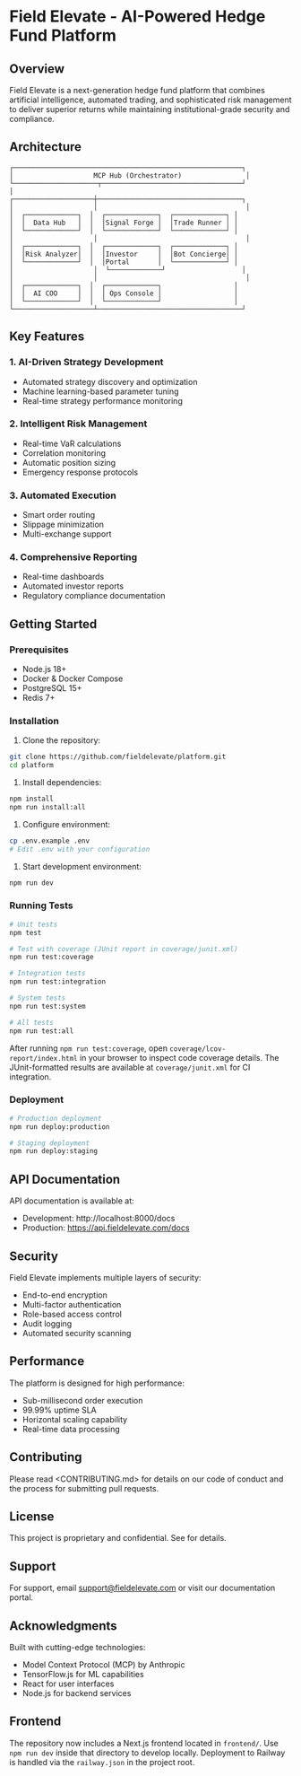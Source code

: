 # Field Elevate - AI-Powered Hedge Fund Platform

## Overview

Field Elevate is a next-generation hedge fund platform that combines artificial intelligence, automated trading, and sophisticated risk management to deliver superior returns while maintaining institutional-grade security and compliance.

## Architecture
```
┌─────────────────────────────────────────────────────────┐
│                    MCP Hub (Orchestrator)                │
└─────────────────────┬───────────────────────────────────┘
│
┌────────────────────┼────────────────────────────────────┐
│                    │                                     │
│  ┌─────────────┐  │  ┌─────────────┐  ┌─────────────┐ │
│  │  Data Hub   │  │  │Signal Forge │  │Trade Runner │ │
│  └─────────────┘  │  └─────────────┘  └─────────────┘ │
│                    │                                     │
│  ┌─────────────┐  │  ┌─────────────┐  ┌─────────────┐ │
│  │Risk Analyzer│  │  │Investor     │  │Bot Concierge│ │
│  └─────────────┘  │  │Portal       │  └─────────────┘ │
│                    │  └─────────────┘                   │
│                    │                                     │
│  ┌─────────────┐  │  ┌─────────────┐                  │
│  │  AI COO     │  │  │ Ops Console │                  │
│  └─────────────┘  │  └─────────────┘                  │
└────────────────────┴────────────────────────────────────┘
```
## Key Features

### 1. AI-Driven Strategy Development
- Automated strategy discovery and optimization
- Machine learning-based parameter tuning
- Real-time strategy performance monitoring

### 2. Intelligent Risk Management
- Real-time VaR calculations
- Correlation monitoring
- Automatic position sizing
- Emergency response protocols

### 3. Automated Execution
- Smart order routing
- Slippage minimization
- Multi-exchange support

### 4. Comprehensive Reporting
- Real-time dashboards
- Automated investor reports
- Regulatory compliance documentation

## Getting Started

### Prerequisites
- Node.js 18+
- Docker & Docker Compose
- PostgreSQL 15+
- Redis 7+

### Installation

1. Clone the repository:
```bash
git clone https://github.com/fieldelevate/platform.git
cd platform
```

1. Install dependencies:

```bash
npm install
npm run install:all
```

1. Configure environment:

```bash
cp .env.example .env
# Edit .env with your configuration
```

1. Start development environment:

```bash
npm run dev
```

### Running Tests

```bash
# Unit tests
npm test

# Test with coverage (JUnit report in coverage/junit.xml)
npm run test:coverage

# Integration tests
npm run test:integration

# System tests
npm run test:system

# All tests
npm run test:all
```

After running `npm run test:coverage`, open `coverage/lcov-report/index.html` in
your browser to inspect code coverage details. The JUnit-formatted results are
available at `coverage/junit.xml` for CI integration.

### Deployment

```bash
# Production deployment
npm run deploy:production

# Staging deployment
npm run deploy:staging
```

## API Documentation

API documentation is available at:

- Development: http://localhost:8000/docs
- Production: https://api.fieldelevate.com/docs

## Security

Field Elevate implements multiple layers of security:

- End-to-end encryption
- Multi-factor authentication
- Role-based access control
- Audit logging
- Automated security scanning

## Performance

The platform is designed for high performance:

- Sub-millisecond order execution
- 99.99% uptime SLA
- Horizontal scaling capability
- Real-time data processing

## Contributing

Please read <CONTRIBUTING.md> for details on our code of conduct and the process for submitting pull requests.

## License

This project is proprietary and confidential. See <LICENSE> for details.

## Support

For support, email support@fieldelevate.com or visit our documentation portal.

## Acknowledgments

Built with cutting-edge technologies:

- Model Context Protocol (MCP) by Anthropic
- TensorFlow.js for ML capabilities
- React for user interfaces
- Node.js for backend services

## Frontend

The repository now includes a Next.js frontend located in `frontend/`. Use `npm run dev` inside that directory to develop locally. Deployment to Railway is handled via the `railway.json` in the project root.
